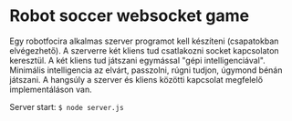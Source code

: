# Robot soccer websocket game

Egy robotfocira alkalmas szerver programot kell készíteni (csapatokban elvégezhető). A szerverre két kliens tud csatlakozni socket kapcsolaton keresztül. A két kliens tud játszani egymással "gépi intelligenciával". Minimális intelligencia az elvárt, passzolni, rúgni tudjon, úgymond bénán játszani. A hangsúly a szerver és kliens közötti kapcsolat megfelelő implementáláson van.

Server start: 
`$ node server.js`